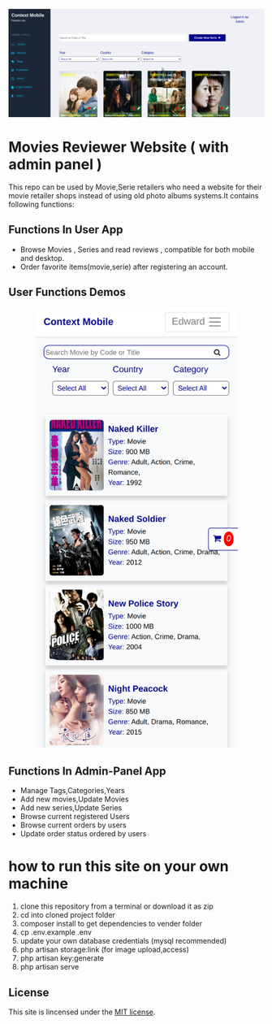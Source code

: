 <p align="center"><img src="demo-images/admin.png"></p>

# Movies Reviewer Website ( with admin panel )



This repo can be used by Movie,Serie retailers who need a website for their movie retailer shops instead of using old photo albums systems.It contains following functions:

## Functions In User App
- Browse Movies , Series and read reviews , compatible for both mobile and desktop.
- Order favorite items(movie,serie) after registering an account.

## User Functions Demos

<div align="center">
    <img src="demo-images/user.png" width="400">
</div>

## Functions In Admin-Panel App
- Manage Tags,Categories,Years 
- Add new movies,Update Movies 
- Add new series,Update Series
- Browse current registered Users
- Browse current orders by users
- Update order status ordered by users



# how to run this site on your own machine

1. clone this repository from a terminal or download it as zip
2. cd into cloned project folder
3. composer install to get dependencies to vender folder
4. cp .env.example .env
5. update your own database credentials (mysql recommended)
6. php artisan storage:link (for image upload,access)
7. php artisan key:generate
8. php artisan serve


## License

This site is lincensed under the [MIT license](https://opensource.org/licenses/MIT).
